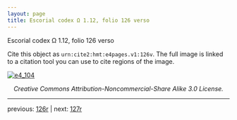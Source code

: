 ```yaml
---
layout: page
title: Escorial codex Ω 1.12, folio 126 verso
---
```


Escorial codex Ω 1.12, folio 126 verso

Cite this object as `urn:cite2:hmt:e4pages.v1:126v`.  The full image is linked to a citation tool you can use to cite regions of the image.

[![e4_104](http://www.homermultitext.org/iipsrv?IIIF=/project/homer/pyramidal/deepzoom/hmt/e4img/2017a/e4_104.tif/full/800,/0/default.jpg)](http://www.homermultitext.org/ict2/?urn=urn:cite2:hmt:e4img.2017a:e4_104) 

<p style="text-align: center; font-style: italic;">Creative Commons Attribution-Noncommercial-Share Alike 3.0 License.</p>

---

previous: [126r](../126r/) | next: [127r](../127r/)
